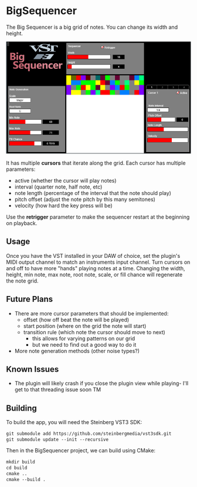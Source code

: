 # BigSequencer

The Big Sequencer is a big grid of notes. You can change its width and height.

![Big Sequencer Demo Image](resource/sequencer.png)

It has multiple **cursors** that iterate along the grid. Each cursor has multiple parameters:
- active (whether the cursor will play notes)
- interval (quarter note, half note, etc)
- note length (percentage of the interval that the note should play)
- pitch offset (adjust the note pitch by this many semitones)
- velocity (how hard the key press will be)

Use the **retrigger** parameter to make the sequencer restart at the beginning on playback.

## Usage

Once you have the VST installed in your DAW of choice, set the plugin's MIDI output channel to match an instruments input channel.
Turn cursors on and off to have more "hands" playing notes at a time.
Changing the width, height, min note, max note, root note, scale, or fill chance will regenerate the note grid.

## Future Plans

- There are more cursor parameters that should be implemented:
    - offset (how off beat the note will be played)
    - start position (where on the grid the note will start)
    - transition rule (which note the cursor should move to next)
        - this allows for varying patterns on our grid
        - but we need to find out a good way to do it
- More note generation methods (other noise types?)

## Known Issues
- The plugin will likely crash if you close the plugin view while playing- I'll get to that threading issue soon TM

## Building

To build the app, you will need the Steinberg VST3 SDK:

```
git submodule add https://github.com/steinbergmedia/vst3sdk.git
git submodule update --init --recursive
```

Then in the BigSequencer project, we can build using CMake:
```
mkdir build
cd build
cmake ..
cmake --build .
```
